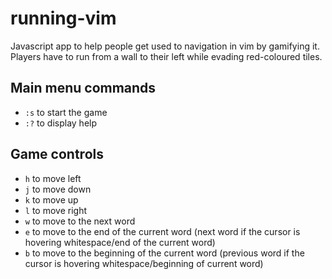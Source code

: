 # running-vim
Javascript app to help people get used to navigation in vim by gamifying it. Players have to run from a wall to their left while evading red-coloured tiles.

## Main menu commands
* `:s` to start the game
* `:?` to display help

## Game controls
* `h` to move left
* `j` to move down
* `k` to move up
* `l` to move right
* `w` to move to the next word
* `e` to move to the end of the current word (next word if the cursor is hovering whitespace/end of the current word)
* `b` to move to the beginning of the current word (previous word if the cursor is hovering whitespace/beginning of current word)
